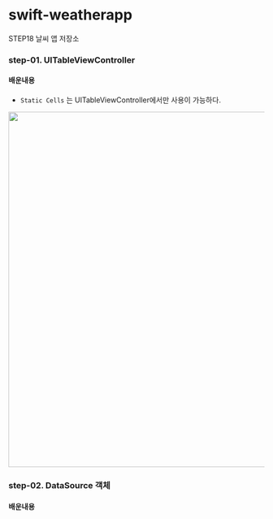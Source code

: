 # swift-weatherapp
STEP18 날씨 앱 저장소

### step-01. UITableViewController

#### 배운내용

- `Static Cells` 는 UITableViewController에서만 사용이 가능하다.

<img src="https://user-images.githubusercontent.com/38850628/55056799-8a82c880-50aa-11e9-9cf0-c901a770a749.png" height="700">

### step-02. DataSource 객체

#### 배운내용
